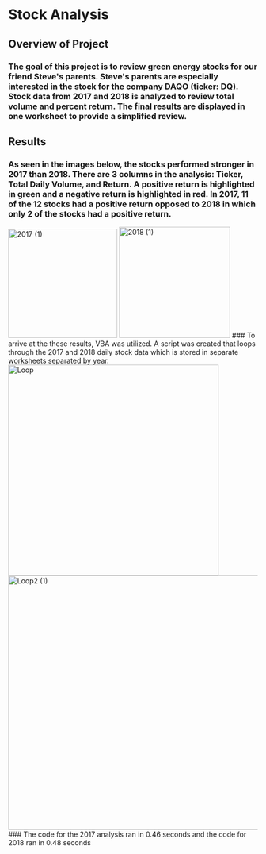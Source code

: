 # Stock Analysis
## Overview of Project
### The goal of this project is to review green energy stocks for our friend Steve's parents. Steve's parents are especially interested in the stock for the company DAQO (ticker: DQ). Stock data from 2017 and 2018 is analyzed to review total volume and percent return. The final results are displayed in one worksheet to provide a simplified review.
## Results
### As seen in the images below, the stocks performed stronger in 2017 than 2018. There are 3 columns in the analysis: Ticker, Total Daily Volume, and Return. A positive return is highlighted in green and a negative return is highlighted in red. In 2017, 11 of the 12 stocks had a positive return opposed to 2018 in which only 2 of the stocks had a positive return.
<img width="220" alt="2017 (1)" src="https://user-images.githubusercontent.com/67160240/166110701-b993fe54-3e21-43e1-9ac3-253c19378c53.PNG">
<img width="224" alt="2018 (1)" src="https://user-images.githubusercontent.com/67160240/166110709-05f7aaf2-df70-4fc3-b12e-3a800ef64c68.PNG">
### To arrive at the these results, VBA was utilized. A script was created that loops through the 2017 and 2018 daily stock data which is stored in separate worksheets separated by year.
<img width="425" alt="Loop" src="https://user-images.githubusercontent.com/67160240/166110985-95d72df6-18ba-4e68-91b7-865f7151eacd.PNG">
<img width="513" alt="Loop2 (1)" src="https://user-images.githubusercontent.com/67160240/166111001-57efb091-243a-4d57-a6b3-ff3e74d91b11.PNG">
### The code for the 2017 analysis ran in 0.46 seconds and the code for 2018 ran in 0.48 seconds


